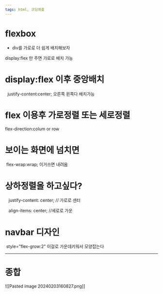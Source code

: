 ```yaml
---
tags: html, 코딩애플
---
```

# flexbox

- div를 가로로 더 쉽게 배치해보자


display:flex 만 주면 가로로 배치 가능


# display:flex 이후 중앙배치

  justify-content:center;
오른쪽 왼쪽다 배치가능


# flex 이용후 가로정렬 또는 세로정렬

flex-direction:colum or row



# 보이는 화면에 넘치면

 flex-wrap:wrap; 이거쓰면 내려옴


# 상하정렬을 하고싶다?

   justify-content: center;              // 가로로 센터

   align-items: center;                    //세로로 가운



# navbar 디자인

 style="flex-grow:2" 이걸로 가운데키워서 모양잡는다



--------------------


# 종합


![[Pasted image 20240203160827.png]]